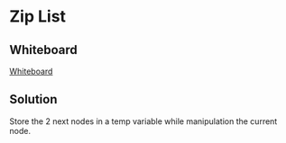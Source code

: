 # Zip List

## Whiteboard
[Whiteboard](https://adrianbutler.invisionapp.com/freehand/Untitled-AiQg1cug3)

## Solution
Store the 2 next nodes in a temp variable while manipulation the current node.
